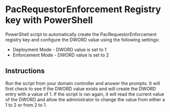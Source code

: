 # PacRequestorEnforcement Registry key with PowerShell

PowerShell script to automatically create the PacRequestorEnforcement registry key and configure the DWORD value using the following settings:

- Deployment Mode - DWORD value is set to 1
- Enforcement Mode - DWORD value is set to 2

## Instructions

Run the script from your domain controller and answer the prompts. It will first check to see if the DWORD value exists and will create the DWORD entry with a value of 1. If the script is ran again, it will read the current value of the DWORD and allow the administrator to change the value from either a 1 to 2 or from 2 to 1.
